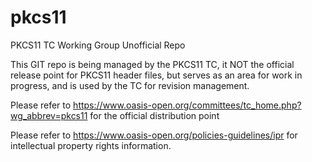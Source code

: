 # pkcs11
PKCS11 TC Working Group Unofficial Repo

This GIT repo is being managed by the PKCS11 TC, it NOT the official release point for PKCS11 header files, but serves as an area for work in progress, and is used by the TC for revision management.

Please refer to https://www.oasis-open.org/committees/tc_home.php?wg_abbrev=pkcs11 for the official distribution point

Please refer to https://www.oasis-open.org/policies-guidelines/ipr for intellectual property rights information.
